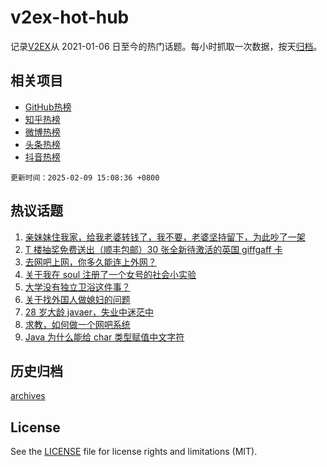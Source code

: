 # v2ex-hot-hub

 记录[V2EX](https://www.v2ex.com/)从 2021-01-06 日至今的热门话题。每小时抓取一次数据，按天[归档](archives)。
 
 ## 相关项目

- [GitHub热榜](https://github.com/lonnyzhang423/github-hot-hub)
- [知乎热榜](https://github.com/lonnyzhang423/zhihu-hot-hub)
- [微博热榜](https://github.com/lonnyzhang423/weibo-hot-hub)
- [头条热榜](https://github.com/lonnyzhang423/toutiao-hot-hub)
- [抖音热榜](https://github.com/lonnyzhang423/douyin-hot-hub)


 `更新时间：2025-02-09 15:08:36 +0800`

## 热议话题

1. [亲妹妹住我家，给我老婆转钱了，我不要，老婆坚持留下，为此吵了一架](https://www.v2ex.com/t/1109948)
1. [T 楼抽奖免费送出（顺丰包邮）30 张全新待激活的英国 giffgaff 卡](https://www.v2ex.com/t/1110043)
1. [去网吧上网，你多久能连上外网？](https://www.v2ex.com/t/1109933)
1. [关于我在 soul 注册了一个女号的社会小实验](https://www.v2ex.com/t/1110062)
1. [大学没有独立卫浴这件事？](https://www.v2ex.com/t/1110071)
1. [关于找外国人做媳妇的问题](https://www.v2ex.com/t/1109964)
1. [28 岁大龄 javaer，失业中迷茫中](https://www.v2ex.com/t/1110067)
1. [求教，如何做一个网吧系统](https://www.v2ex.com/t/1109950)
1. [Java 为什么能给 char 类型赋值中文字符](https://www.v2ex.com/t/1110066)

## 历史归档

[archives](archives)

## License

See the [LICENSE](LICENSE) file for license rights and limitations (MIT).
